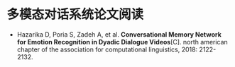 # 多模态对话系统论文阅读 #  


- Hazarika D, Poria S, Zadeh A, et al. **Conversational Memory Network for Emotion Recognition in Dyadic Dialogue Videos**[C]. north american chapter of the association for computational linguistics, 2018: 2122-2132.
